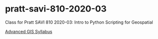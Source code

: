 # pratt-savi-810-2020-03
Class for Pratt SAVI 810 2020-03: Intro to Python Scripting for Geospatial


[Advanced GIS Syllabus](https://docs.google.com/spreadsheets/d/13b2i2PyFJvWgmZ9if75x0xR81rpibUncmiG-ynWLjxQ/edit#gid=0)
